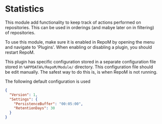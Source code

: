 # Statistics

This module add functionality to keep track of actions performed on repositories. This can be used in orderings (and mabye later on in filtering) of repositories.

To use this module, make sure it is enabled in RepoM by opening the menu and navigate to 'Plugins'. When enabling or disabling a plugin, you should restart RepoM. <!-- singleLineInclude: _plugin_enable. path: /docs/mdsource/_plugin_enable.include.md -->

This plugin has specific configuration stored in a separate configuration file stored in `%APPDATA%/RepoM/Module/` directory. This configuration file should be edit manually. The safest way to do this is, is when RepoM is not running. <!-- include: DocsModuleSettingsTests.DocsModuleSettings_StatisticsPackage#desc.verified.md -->

The following default configuration is used

```json
{
  "Version": 1,
  "Settings": {
    "PersistenceBuffer": "00:05:00",
    "RetentionDays": 30
  }
}
```
<!-- endInclude -->
